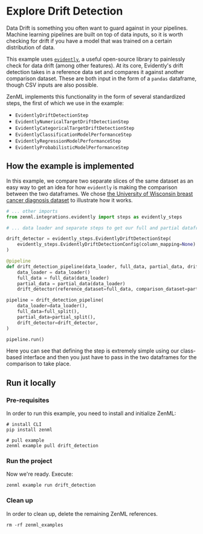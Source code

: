 # Explore Drift Detection

Data Drift is something you often want to guard against in your pipelines.
Machine learning pipelines are built on top of data inputs, so it is worth
checking for drift if you have a model that was trained on a certain
distribution of data.

This example uses [`evidently`](https://github.com/evidentlyai/evidently), a
useful open-source library to painlessly check for data drift (among other
features). At its core, Evidently's drift detection takes in a reference data
set and compares it against another comparison dataset. These are both input in
the form of a `pandas` dataframe, though CSV inputs are also possible.

ZenML implements this functionality in the form of several standardized steps,
the first of which we use in the example:

- `EvidentlyDriftDetectionStep`
- `EvidentlyNumericalTargetDriftDetectionStep`
- `EvidentlyCategoricalTargetDriftDetectionStep`
- `EvidentlyClassificationModelPerformanceStep`
- `EvidentlyRegressionModelPerformanceStep`
- `EvidentlyProbabilisticModelPerformanceStep`

## How the example is implemented

In this example, we compare two separate slices of the same dataset as an easy
way to get an idea for how `evidently` is making the comparison between the two
dataframes. We chose [the University of Wisconsin breast cancer diagnosis
dataset](https://archive.ics.uci.edu/ml/datasets/Breast+Cancer+Wisconsin+(Diagnostic))
to illustrate how it works.

```python
# ... other imports
from zenml.integrations.evidently import steps as evidently_steps

# ... data loader and separate steps to get our full and partial dataframes

drift_detector = evidently_steps.EvidentlyDriftDetectionStep(
    evidently_steps.EvidentlyDriftDetectionConfig(column_mapping=None)
)

@pipeline
def drift_detection_pipeline(data_loader, full_data, partial_data, drift_detector):
    data_loader = data_loader()
    full_data = full_data(data_loader)
    partial_data = partial_data(data_loader)
    drift_detector(reference_dataset=full_data, comparison_dataset=partial_data)

pipeline = drift_detection_pipeline(
    data_loader=data_loader(),
    full_data=full_split(),
    partial_data=partial_split(),
    drift_detector=drift_detector,
)

pipeline.run()
```

Here you can see that defining the step is extremely simple using our
class-based interface and then you just have to pass in the two dataframes for
the comparison to take place.

## Run it locally

### Pre-requisites
In order to run this example, you need to install and initialize ZenML:

```shell
# install CLI
pip install zenml

# pull example
zenml example pull drift_detection
```

### Run the project
Now we're ready. Execute:

```shell
zenml example run drift_detection
```

### Clean up
In order to clean up, delete the remaining ZenML references.

```shell
rm -rf zenml_examples
```
